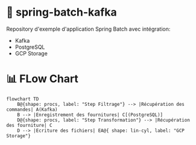 # 🚀 spring-batch-kafka

Repository d'exemple d'application Spring Batch avec intégration:
- Kafka
- PostgreSQL
- GCP Storage

# 📊 FLow Chart
```mermaid
flowchart TD
    B@{shape: procs, label: "Step Filtrage"} --> |Récupération des commandes| A(Kafka)
    B --> |Enregistrement des fournitures| C[(PostgreSQL)]
    D@{shape: procs, label: "Step Transformation"} --> |Récupération des fourniture| C
    D --> |Ecriture des fichiers| EA@{ shape: lin-cyl, label: "GCP Storage"}
```
